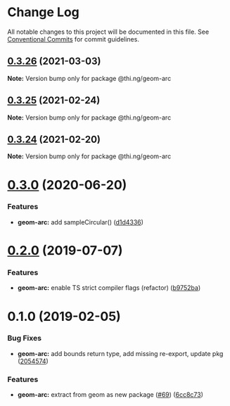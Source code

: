 # Change Log

All notable changes to this project will be documented in this file.
See [Conventional Commits](https://conventionalcommits.org) for commit guidelines.

## [0.3.26](https://github.com/thi-ng/umbrella/compare/@thi.ng/geom-arc@0.3.25...@thi.ng/geom-arc@0.3.26) (2021-03-03)

**Note:** Version bump only for package @thi.ng/geom-arc





## [0.3.25](https://github.com/thi-ng/umbrella/compare/@thi.ng/geom-arc@0.3.24...@thi.ng/geom-arc@0.3.25) (2021-02-24)

**Note:** Version bump only for package @thi.ng/geom-arc





## [0.3.24](https://github.com/thi-ng/umbrella/compare/@thi.ng/geom-arc@0.3.23...@thi.ng/geom-arc@0.3.24) (2021-02-20)

**Note:** Version bump only for package @thi.ng/geom-arc





# [0.3.0](https://github.com/thi-ng/umbrella/compare/@thi.ng/geom-arc@0.2.32...@thi.ng/geom-arc@0.3.0) (2020-06-20)


### Features

* **geom-arc:** add sampleCircular() ([d1d4336](https://github.com/thi-ng/umbrella/commit/d1d4336b1ca331e4d367e0fad8e815ad2e669985))





# [0.2.0](https://github.com/thi-ng/umbrella/compare/@thi.ng/geom-arc@0.1.17...@thi.ng/geom-arc@0.2.0) (2019-07-07)

### Features

* **geom-arc:** enable TS strict compiler flags (refactor) ([b9752ba](https://github.com/thi-ng/umbrella/commit/b9752ba))

# 0.1.0 (2019-02-05)

### Bug Fixes

* **geom-arc:** add bounds return type, add missing re-export, update pkg ([2054574](https://github.com/thi-ng/umbrella/commit/2054574))

### Features

* **geom-arc:** extract from geom as new package ([#69](https://github.com/thi-ng/umbrella/issues/69)) ([6cc8c73](https://github.com/thi-ng/umbrella/commit/6cc8c73))
